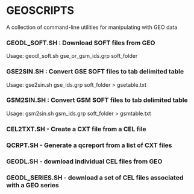 # GEOSCRIPTS
A collection of command-line utilities for manipulating with GEO data

### GEODL_SOFT.SH : Download SOFT files from GEO
Usage: geodl_soft.sh gse_or_gsm_ids.grp soft_folder

### GSE2SIN.SH : Convert GSE SOFT files to tab delimited table
Usage: gse2sin.sh gse_ids.grp soft_folder > gsetable.txt

### GSM2SIN.SH : Convert GSM SOFT files to tab delimited table
Usage: gsm2sin.sh gsm_ids.grp soft_folder > gsmtable.txt

### CEL2TXT.SH - Create a CXT file from a CEL file

### QCRPT.SH - Generate a qcreport from a list of CXT files

### GEODL.SH - download individual CEL files from GEO

### GEODL_SERIES.SH - download a set of CEL files associated with a GEO series
